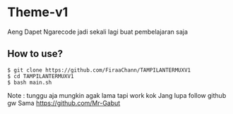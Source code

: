 # Theme-v1
Aeng Dapet Ngarecode jadi sekali lagi buat pembelajaran saja
## How to use?
```
$ git clone https://github.com/FiraaChann/TAMPILANTERMUXV1
$ cd TAMPILANTERMUXV1
$ bash main.sh
```
Note : tunggu aja mungkin agak lama tapi work kok Jang lupa follow github gw 
Sama https://github.com/Mr-Gabut

